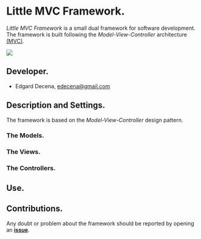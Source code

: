 # Little MVC Framework.

*Little MVC Framework* is a small dual framework for software development. The framework is built following the *Model-View-Controller* architecture [(MVC)](https://en.wikipedia.org/wiki/Model-view-controller-view-controller).

<img src="https://img.shields.io/badge/Python-3.5-blue" />

## Developer.

* Edgard Decena, edecena@gmail.com

## Description and Settings.

The framework is based on the *Model-View-Controller* design pattern. 

### The Models.

### The Views.

### The Controllers.

## Use.

## Contributions.

Any doubt or problem about the framework should be reported by opening an [**issue**](https://github.com/ejdecena/Little-MVC-Framework/issues).